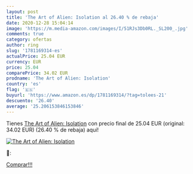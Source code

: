 ```yaml
---
layout: post
title: 'The Art of Alien: Isolation al 26.40 % de rebaja'
date: 2020-12-28 15:04:14
image: 'https://m.media-amazon.com/images/I/51RJs3Db0RL._SL200_.jpg'
comments: true
category: ofertas
author: ring
slug: '1781169314-es'
actualPrice: 25.04 EUR
currency: EUR
price: 25.04
comparePrice: 34.02 EUR
prodname: 'The Art of Alien: Isolation'
country: 'es'
flag: '🇪🇸'
buyurl: 'https://www.amazon.es/dp/1781169314/?tag=tolees-21'
descuento: '26.40'
average: '25.206153846153846'
---
```


Tienes [The Art of Alien: Isolation](https://www.amazon.es/dp/1781169314/?tag=tolees-21) con precio final de  25.04 EUR (original: 34.02 EUR) (26.40 %  de rebaja) aqui!

[![The Art of Alien: Isolation](https://m.media-amazon.com/images/I/51RJs3Db0RL._SL200_.jpg)](https://www.amazon.es/dp/1781169314/?tag=tolees-21)

🔎:


[Comprar!!!](https://www.amazon.es/dp/1781169314/?tag=tolees-21)
